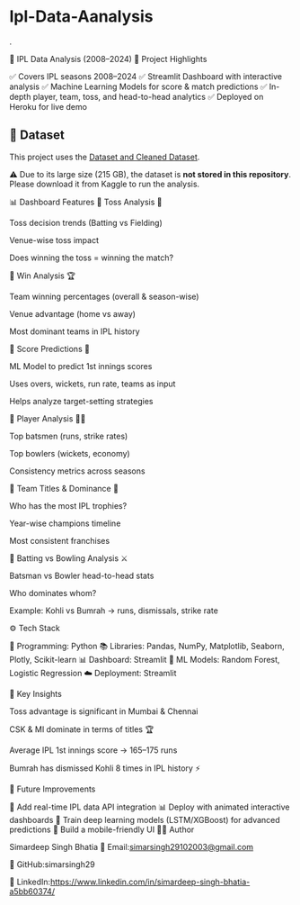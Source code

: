 # Ipl-Data-Aanalysis
.

🏏 IPL Data Analysis (2008–2024)
🚀 Project Highlights

✅ Covers IPL seasons 2008–2024
✅ Streamlit Dashboard with interactive analysis
✅ Machine Learning Models for score & match predictions
✅ In-depth player, team, toss, and head-to-head analytics
✅ Deployed on Heroku for live demo

## 📂 Dataset
This project uses the [Dataset and Cleaned Dataset](https://www.kaggle.com/datasets/simardeepsinghbhatia/ipl-data-analysis-dataset?select=Dataset).  

⚠️ Due to its large size (215 GB), the dataset is **not stored in this repository**.  
Please download it from Kaggle to run the analysis.


📊 Dashboard Features
🔹 Toss Analysis 🎲

Toss decision trends (Batting vs Fielding)

Venue-wise toss impact

Does winning the toss = winning the match?

🔹 Win Analysis 🏆

Team winning percentages (overall & season-wise)

Venue advantage (home vs away)

Most dominant teams in IPL history

🔹 Score Predictions 🎯

ML Model to predict 1st innings scores

Uses overs, wickets, run rate, teams as input

Helps analyze target-setting strategies

🔹 Player Analysis 👨‍💻

Top batsmen (runs, strike rates)

Top bowlers (wickets, economy)

Consistency metrics across seasons

🔹 Team Titles & Dominance 🏅

Who has the most IPL trophies?

Year-wise champions timeline

Most consistent franchises

🔹 Batting vs Bowling Analysis ⚔️

Batsman vs Bowler head-to-head stats

Who dominates whom?

Example: Kohli vs Bumrah → runs, dismissals, strike rate

⚙️ Tech Stack

🔧 Programming: Python
📚 Libraries: Pandas, NumPy, Matplotlib, Seaborn, Plotly, Scikit-learn
📊 Dashboard: Streamlit
🤖 ML Models: Random Forest, Logistic Regression
☁️ Deployment: Streamlit

🎯 Key Insights

Toss advantage is significant in Mumbai & Chennai

CSK & MI dominate in terms of titles 🏆

Average IPL 1st innings score → 165–175 runs

Bumrah has dismissed Kohli 8 times in IPL history ⚡

📌 Future Improvements

🔮 Add real-time IPL data API integration
📊 Deploy with animated interactive dashboards
🤖 Train deep learning models (LSTM/XGBoost) for advanced predictions
📱 Build a mobile-friendly UI
👨‍💻 Author

Simardeep Singh Bhatia
📧 Email:simarsingh29102003@gmail.com

🔗 GitHub:simarsingh29

💼 LinkedIn:https://www.linkedin.com/in/simardeep-singh-bhatia-a5bb60374/
